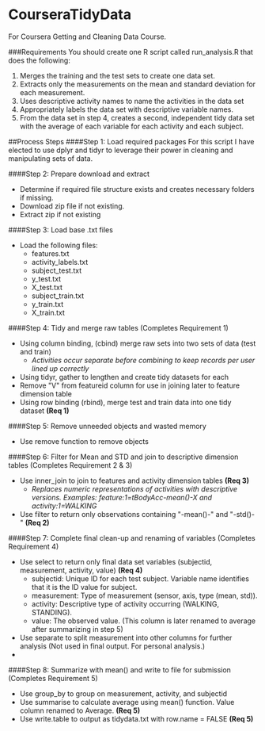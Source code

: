 CourseraTidyData
================

For Coursera Getting and Cleaning Data Course.

###Requirements
You should create one R script called run_analysis.R that does the following: 
  1. Merges the training and the test sets to create one data set.
  2. Extracts only the measurements on the mean and standard deviation for each measurement. 
  3. Uses descriptive activity names to name the activities in the data set
  4. Appropriately labels the data set with descriptive variable names. 
  5. From the data set in step 4, creates a second, independent tidy data set with the average of each variable for each activity and each subject.

##Process Steps
####Step 1: Load required packages
For this script I have elected to use dplyr and tidyr to leverage their power in cleaning and manipulating sets of data.

####Step 2: Prepare download and extract
- Determine if required file structure exists and creates necessary folders if missing.
- Download zip file if not existing.
- Extract zip if not existing
 
####Step 3: Load base .txt files
- Load the following files:
  * features.txt
  * activity_labels.txt
  * subject_test.txt
  * y_test.txt
  * X_test.txt
  * subject_train.txt
  * y_train.txt
  * X_train.txt
 
####Step 4: Tidy and merge raw tables (Completes Requirement 1)
- Using column binding, (cbind) merge raw sets into two sets of data (test and train)
  * *Activities occur separate before combining to keep records per user lined up correctly*
- Using tidyr, gather to lengthen and create tidy datasets for each
- Remove "V" from featureid column for use in joining later to feature dimension table
- Using row binding (rbind), merge test and train data into one tidy dataset **(Req 1)**

####Step 5: Remove unneeded objects and wasted memory
- Use remove function to remove objects

####Step 6: Filter for Mean and STD and join to descriptive dimension tables (Completes Requirement 2 & 3)
- Use inner_join to join to features and activity dimension tables **(Req 3)**
  * *Replaces numeric representations of activities with descriptive versions. Examples: feature:1=tBodyAcc-mean()-X and activity:1=WALKING*
- Use filter to return only observations containing "-mean()-" and "-std()-" **(Req 2)**

####Step 7: Complete final clean-up and renaming of variables (Completes Requirement 4)
- Use select to return only final data set variables (subjectid, measurement, activity, value) **(Req 4)**
  * subjectid: Unique ID for each test subject. Variable name identifies that it is the ID value for subject.
  * measurement: Type of measurement (sensor, axis, type (mean, std)).
  * activity: Descriptive type of activity occurring (WALKING, STANDING).
  * value: The observed value. (This column is later renamed to average after summarizing in step 5)
- Use separate to split measurement into other columns for further analysis (Not used in final output. For personal analysis.)
- 
####Step 8: Summarize with mean() and write to file for submission (Completes Requirement 5)
- Use group_by to group on measurement, activity, and subjectid
- Use summarise to calculate average using mean() function. Value column renamed to Average. **(Req 5)**
- Use write.table to output as tidydata.txt with row.name = FALSE **(Req 5)**
